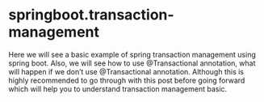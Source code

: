 # springboot.transaction-management
Here we will see a basic example of spring transaction management using spring boot. Also, we will see how to use @Transactional annotation, what will happen if we don’t use @Transactional annotation. Although this is highly recommended to go through with this post before going forward which will help you to understand transaction management basic.
